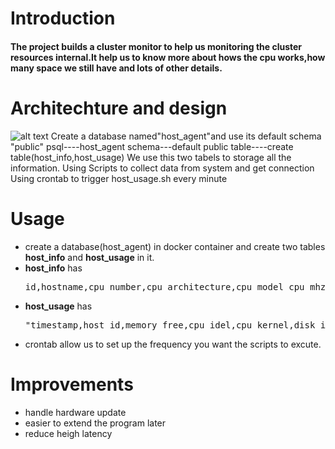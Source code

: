 # Introduction
#### The project builds a cluster monitor to help us monitoring the cluster resources internal.It help us to know more about hows the cpu works,how many space we still have and lots of other details.


# Architechture and design
![alt text](/Users/keshang_xpk/desktop/project-architecture.png "Cluster diagram ")
Create a database named"host_agent"and use its default schema "public"
psql----host_agent
schema---default public
table----create table(host_info,host_usage)
We use this two tabels to storage all the information.
Using Scripts to collect data from system and get connection
Using crontab  to trigger host_usage.sh every minute

# Usage
- create a database(host_agent) in docker container and create two tables **host_info** and **host_usage** in it.
- **host_info** has <pre>id,hostname,cpu_number,cpu_architecture,cpu_model_cpu_mhz,L2-cache,timestamp</pre>
- **host_usage** has <pre>"timestamp,host_id,memory_free,cpu_idel,cpu_kernel,disk_io,disk_available</pre>
- crontab allow us to set up the frequency you want the scripts to excute.

# Improvements
- handle hardware update
- easier to extend the program later
- reduce heigh latency
